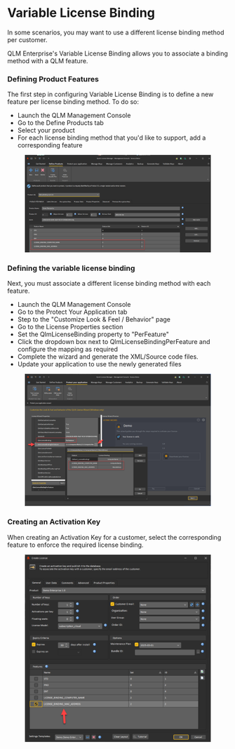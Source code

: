 # Variable License Binding

In some scenarios, you may want to use a different license binding method per customer.

QLM Enterprise's Variable License Binding allows you to associate a binding method with a QLM feature.&#x20;

### Defining Product Features

The first step in configuring Variable License Binding is to define a new feature per license binding method. To do so:

* Launch the QLM Management Console
* Go to the Define Products tab
* Select your product
* For each license binding method that you'd like to support, add a corresponding feature

<figure><img src="../.gitbook/assets/image (23).png" alt=""><figcaption></figcaption></figure>

### Defining the variable license binding

Next, you must associate a different license binding method with each feature.

* Launch the QLM Management Console
* Go to the Protect Your Application tab
* Step to the "Customize Look & Feel / Behavior" page
* Go to the License Properties section
* Set the QlmLicenseBinding property to "PerFeature"
* Click the dropdown box next to QlmLicenseBindingPerFeature and configure the mapping as required
* Complete the wizard and generate the XML/Source code files.
* Update your application to use the newly generated files

<figure><img src="../.gitbook/assets/image (25).png" alt=""><figcaption></figcaption></figure>

### Creating an Activation Key

When creating an Activation Key for a customer, select the corresponding feature to enforce the required license binding.

<figure><img src="../.gitbook/assets/image (26).png" alt=""><figcaption></figcaption></figure>



